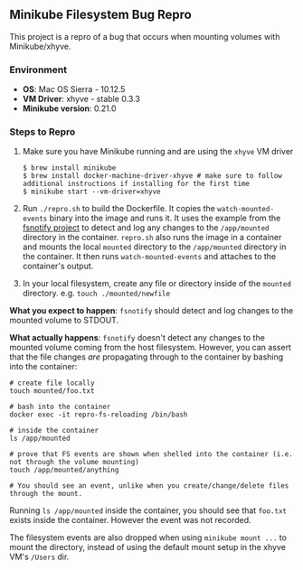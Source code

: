 ## Minikube Filesystem Bug Repro

This project is a repro of a bug that occurs when mounting volumes with Minikube/xhyve.

### Environment
- **OS**: Mac OS Sierra - 10.12.5
- **VM Driver**: xhyve - stable 0.3.3
- **Minikube version**: 0.21.0

### Steps to Repro
1. Make sure you have Minikube running and are using the `xhyve` VM driver
    
       $ brew install minikube
       $ brew install docker-machine-driver-xhyve # make sure to follow additional instructions if installing for the first time
       $ minikube start --vm-driver=xhyve
    
2. Run `./repro.sh` to build the Dockerfile. It copies the `watch-mounted-events`
binary into the image and runs it. It uses the example from the [fsnotify project](https://github.com/howeyc/fsnotify) to detect and log any changes to the `/app/mounted` directory in the container.
`repro.sh` also runs the image in a container and mounts the local `mounted`
directory to the `/app/mounted` directory in the container. It then runs `watch-mounted-events`
and attaches to the container's output.
3. In your local filesystem, create any file or directory inside of the `mounted` directory. e.g. `touch ./mounted/newfile`

**What you expect to happen**: `fsnotify` should detect and log changes to the mounted volume to STDOUT.

**What actually happens**: `fsnotify` doesn't detect any changes to the mounted volume coming from the host
filesystem. However, you can assert that the file changes *are* propagating through to the container by
bashing into the container:
    
    # create file locally
    touch mounted/foo.txt 
    
    # bash into the container
    docker exec -it repro-fs-reloading /bin/bash
    
    # inside the container
    ls /app/mounted
    
    # prove that FS events are shown when shelled into the container (i.e. not through the volume mounting)
    touch /app/mounted/anything
    
    # You should see an event, unlike when you create/change/delete files through the mount.
    
Running `ls /app/mounted` inside the container, you should see that `foo.txt` exists inside
the container. However the event was not recorded.

The filesystem events are also dropped when using `minikube mount ...` to mount the directory, instead of using the default mount setup in the xhyve VM's `/Users` dir.
